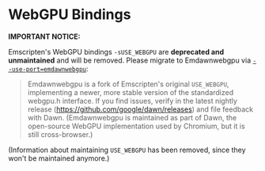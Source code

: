# WebGPU Bindings

**IMPORTANT NOTICE:**

Emscripten's WebGPU bindings `-sUSE_WEBGPU` are **deprecated and unmaintained**
and will be removed. Please migrate to Emdawnwebgpu via
[`--use-port=emdawnwebgpu`](../../../tools/ports/emdawnwebgpu.py):

> Emdawnwebgpu is a fork of Emscripten's original `USE_WEBGPU`, implementing a
> newer, more stable version of the standardized webgpu.h interface. If you
> find issues, verify in the latest nightly release
> (<https://github.com/google/dawn/releases>) and file feedback with Dawn.
> (Emdawnwebgpu is maintained as part of Dawn, the open-source WebGPU
> implementation used by Chromium, but it is still cross-browser.)

(Information about maintaining `USE_WEBGPU` has been removed, since they won't
be maintained anymore.)
